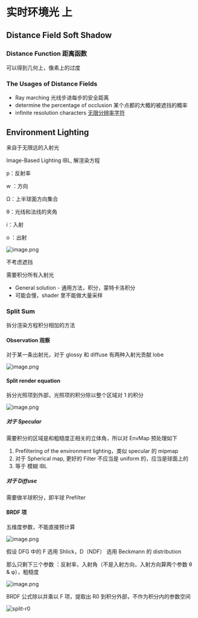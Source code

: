 # 实时环境光 上

## Distance Field Soft Shadow

### Distance Function 距离函数

可以得到几何上，像素上的过度

### The Usages of Distance Fields

- Ray marching 光线步进每步的安全距离
- determine the percentage of occlusion 某个点都的大概的被遮挡的概率
- infinite resolution characters [无限分辨率字符](https://github.com/protectwise/troika/tree/main/packages/troika-three-text)

## Environment Lighting

来自于无限远的入射光

Image-Based Lighting IBL, 解渲染方程

p：反射率

w ：方向

Ω：上半球面方向集合

θ：光线和法线的夹角

i：入射

o ：出射

![image.png](https://image-1253155090.cos.ap-nanjing.myqcloud.com/202301280028079.png)

不考虑遮挡

需要积分所有入射光

- General solution - 通用方法，积分，蒙特卡洛积分
- 可能会慢，shader 里不能做大量采样

### Split Sum

拆分渲染方程积分相加的方法

#### Observation 观察

对于某一条出射光，对于 glossy 和 diffuse 有两种入射光贡献 lobe

![image.png](https://image-1253155090.cos.ap-nanjing.myqcloud.com/202301280029288.png)

#### Split render equation

拆分光照项到外部，光照项的积分除以整个区域对 1 的积分

![image.png](https://image-1253155090.cos.ap-nanjing.myqcloud.com/202301280031982.png)

##### 对于 Specular

需要积分的区域是和粗糙度正相关的立体角，所以对 EnvMap 预处理如下

1. Prefiltering of the environment lighting，类似 specular 的 mipmap
2. 对于 Spherical map, 更好的 Filter 不应当是 uniform 的，应当是球面上的
3. 等于 模糊 IBL

##### 对于 Diffuse

需要做半球积分，即半球 Prefilter

#### BRDF 项

五维度参数，不能直接预计算

![image.png](https://image-1253155090.cos.ap-nanjing.myqcloud.com/202301280034551.png)

假设 DFG 中的 F 选用 Shlick，D（NDF） 选用 Beckmann 的 distribution 

那么只剩下三个参数 ：反射率，入射角（不是入射方向，入射方向算两个参数 θ & φ），粗糙度

![image.png](https://image-1253155090.cos.ap-nanjing.myqcloud.com/202301280042167.png)



BRDF 公式除以并乘以 F 项，提取出 R0 到积分外部，不作为积分内的参数空间

![split-r0](https://image-1253155090.cos.ap-nanjing.myqcloud.com/202301280046196.png)

